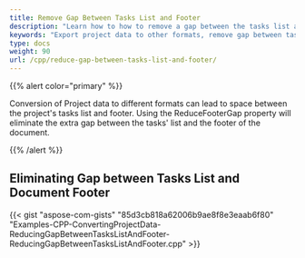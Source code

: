 ```yaml
---
title: Remove Gap Between Tasks List and Footer
description: "Learn how to how to remove a gap between the tasks list and page footer while exporting Microsoft Project (MPP/XML) files to graphic formats using Aspose.Tasks for C++."
keywords: "Export project data to other formats, remove gap between tasks and footer, Aspose.Tasks, C++"
type: docs
weight: 90
url: /cpp/reduce-gap-between-tasks-list-and-footer/
---
```


{{% alert color="primary" %}} 

Conversion of Project data to different formats can lead to space between the project's tasks list and footer. Using the ReduceFooterGap property will eliminate the extra gap between the tasks' list and the footer of the document.

{{% /alert %}} 
## **Eliminating Gap between Tasks List and Document Footer**
{{< gist "aspose-com-gists" "85d3cb818a62006b9ae8f8e3eaab6f80" "Examples-CPP-ConvertingProjectData-ReducingGapBetweenTasksListAndFooter-ReducingGapBetweenTasksListAndFooter.cpp" >}}
